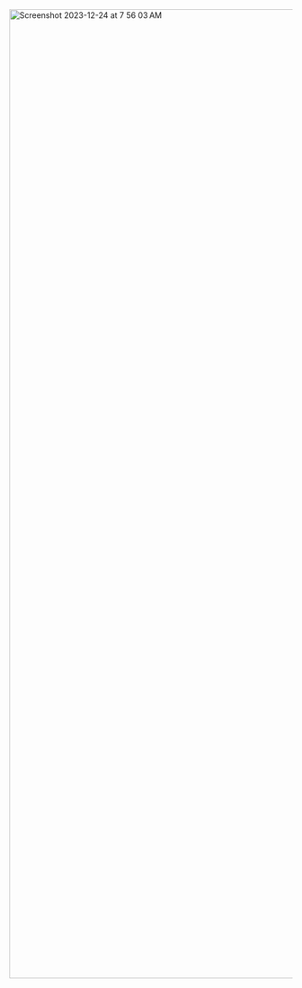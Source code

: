 
<img width="1720" alt="Screenshot 2023-12-24 at 7 56 03 AM" src="https://github.com/melanielaporte/responsive-site-purple/assets/107901386/d47a29f7-3361-4e3a-842e-3f65d8bf0e6e">
